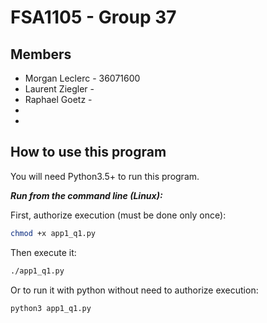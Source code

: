 # FSA1105 - Group 37

## Members

 * Morgan Leclerc - 36071600
 * Laurent Ziegler -
 * Raphael Goetz -
 *
 *

## How to use this program
You will need Python3.5+ to run this program.

**_Run from the command line (Linux):_**

First, authorize execution (must be done only once):
```bash
chmod +x app1_q1.py
```
Then execute it:
```bash
./app1_q1.py
```
Or to run it with python without need to authorize execution:
```bash
python3 app1_q1.py
```